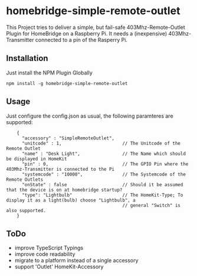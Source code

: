 # homebridge-simple-remote-outlet
This Project tries to deliver a simple, but fail-safe 403Mhz-Remote-Outlet Plugin for HomeBridge on a Raspberry Pi.
It needs a (inexpensive) 403Mhz-Transmitter connected to a pin of the Rasperry Pi.

## Installation
Just install the NPM Plugin Globally
```
npm install -g homebridge-simple-remote-outlet
```

## Usage
Just configure the config.json as usual, the following paramteres are supported:
```
    {
      "accessory" : "SimpleRemoteOutlet",
      "unitcode" : 1,                       // The Unitcode of the Remote Outlet
      "name" : "Desk Light",                // The Name which should be displayed in HomeKit
      "pin" : 0,                            // The GPIO Pin where the 403Mhz-Transmitter is connected to the Pi
      "systemcode" : "10000",               // The Systemcode of the Remote Outlets
      "onState" : false                     // Should it be assumed that the device is on at homebridge startup?
      "type": "Lightbulb"                   // The HomeKit-Type; To display it as a light(bulb) choose "Lightbulb", a
                                            // general "Switch" is also supported.
    }
```

## ToDo
- improve TypeScript Typings
- improve code readability
- migrate to a platform instead of a single accessory
- support 'Outlet' HomeKit-Accessory
